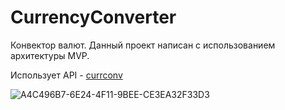 # CurrencyConverter

Конвектор валют. Данный проект написан с использованием архитектуры MVP. 

Использует API - [currconv](https://currconv.com/)

![A4C496B7-6E24-4F11-9BEE-CE3EA32F33D3](https://user-images.githubusercontent.com/5391065/174427854-b0d67992-b9e7-4d0a-a4cf-1c78d87087a1.JPG)
